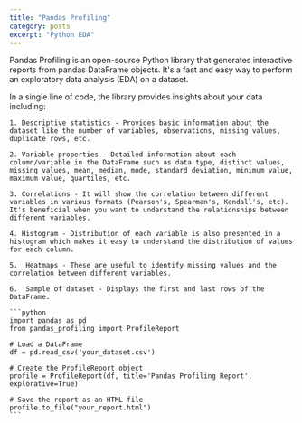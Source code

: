 ```yaml
---
title: "Pandas Profiling"
category: posts
excerpt: "Python EDA"
---
```


Pandas Profiling is an open-source Python library that generates interactive reports from pandas DataFrame objects. It's a fast and easy way to perform an exploratory data analysis (EDA) on a dataset.

In a single line of code, the library provides insights about your data including:
    
    1. Descriptive statistics - Provides basic information about the dataset like the number of variables, observations, missing values, duplicate rows, etc.
    
    2. Variable properties - Detailed information about each column/variable in the DataFrame such as data type, distinct values, missing values, mean, median, mode, standard deviation, minimum value, maximum value, quartiles, etc.
    
    3. Correlations - It will show the correlation between different variables in various formats (Pearson's, Spearman's, Kendall's, etc). It's beneficial when you want to understand the relationships between different variables.
    
    4. Histogram - Distribution of each variable is also presented in a histogram which makes it easy to understand the distribution of values for each column.
    
    5.  Heatmaps - These are useful to identify missing values and the correlation between different variables.
    
    6.  Sample of dataset - Displays the first and last rows of the DataFrame.
    
    ```python
    import pandas as pd
    from pandas_profiling import ProfileReport

    # Load a DataFrame
    df = pd.read_csv('your_dataset.csv')

    # Create the ProfileReport object
    profile = ProfileReport(df, title='Pandas Profiling Report', explorative=True)

    # Save the report as an HTML file
    profile.to_file("your_report.html")
    ```


